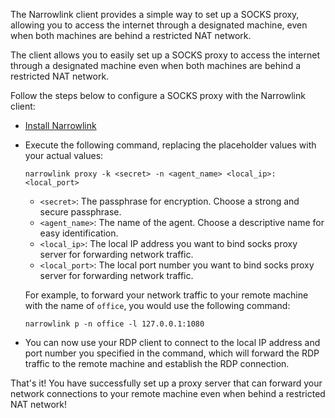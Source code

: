 The Narrowlink client provides a simple way to set up a SOCKS proxy, allowing you to access the internet through a designated machine, even when both machines are behind a restricted NAT network.

The client allows you to easily set up a SOCKS proxy to access the internet through a designated machine even when both machines are behind a restricted NAT network.

Follow the steps below to configure a SOCKS proxy with the Narrowlink client:


- [Install Narrowlink](/getting-started/installation/#cargo)

- Execute the following command, replacing the placeholder values with your actual values:

    `narrowlink proxy -k <secret> -n <agent_name> <local_ip>:<local_port>` 

    -   `<secret>`: The passphrase for encryption. Choose a strong and secure passphrase.
    -   `<agent_name>`: The name of the agent. Choose a descriptive name for easy identification.
    -   `<local_ip>`: The local IP address you want to bind socks proxy server for forwarding network traffic.
    -   `<local_port>`: The local port number you want to bind socks proxy server for forwarding network traffic.
    
    For example, to forward your network traffic to your remote machine with the name of `office`, you would use the following command:

    `narrowlink p -n office -l 127.0.0.1:1080` 

-  You can now use your RDP client to connect to the local IP address and port number you specified in the command, which will forward the RDP traffic to the remote machine and establish the RDP connection.
   

That's it! You have successfully set up a proxy server that can forward your network connections to your remote machine even when behind a restricted NAT network!
